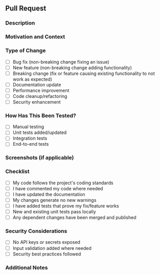 ## Pull Request

### Description
<!-- Describe your changes in detail -->

### Motivation and Context
<!-- Why is this change required? What problem does it solve? -->

### Type of Change
<!-- Please delete options that are not relevant -->
- [ ] Bug fix (non-breaking change fixing an issue)
- [ ] New feature (non-breaking change adding functionality)
- [ ] Breaking change (fix or feature causing existing functionality to not work as expected)
- [ ] Documentation update
- [ ] Performance improvement
- [ ] Code cleanup/refactoring
- [ ] Security enhancement

### How Has This Been Tested?
<!-- Please describe your test cases -->
- [ ] Manual testing
- [ ] Unit tests added/updated
- [ ] Integration tests
- [ ] End-to-end tests

### Screenshots (if applicable)
<!-- Add screenshots to demonstrate UI changes -->

### Checklist
- [ ] My code follows the project's coding standards
- [ ] I have commented my code where needed
- [ ] I have updated the documentation
- [ ] My changes generate no new warnings
- [ ] I have added tests that prove my fix/feature works
- [ ] New and existing unit tests pass locally
- [ ] Any dependent changes have been merged and published

### Security Considerations
<!-- Describe any security implications of your changes -->
- [ ] No API keys or secrets exposed
- [ ] Input validation added where needed
- [ ] Security best practices followed

### Additional Notes
<!-- Add any other context about the PR here -->
